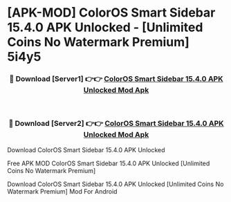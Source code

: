 # [APK-MOD] ColorOS Smart Sidebar 15.4.0 APK Unlocked - [Unlimited Coins No Watermark Premium] 5i4y5



<div align="center">
<h3>🔴 Download [Server1] 👉👉 <a href="https://momento.my/?title=ColorOS_Smart_Sidebar_15.4.0_APK_Unlocked">ColorOS Smart Sidebar 15.4.0 APK Unlocked Mod Apk</a></h3><br>

<h3>🔴 Download [Server2] 👉👉 <a href="https://momento.my/?title=ColorOS_Smart_Sidebar_15.4.0_APK_Unlocked">ColorOS Smart Sidebar 15.4.0 APK Unlocked Mod Apk</a></h3>
</div>



Download ColorOS Smart Sidebar 15.4.0 APK Unlocked 

Free APK MOD ColorOS Smart Sidebar 15.4.0 APK Unlocked [Unlimited Coins No Watermark Premium]

Download ColorOS Smart Sidebar 15.4.0 APK Unlocked [Unlimited Coins No Watermark Premium] Mod For Android
